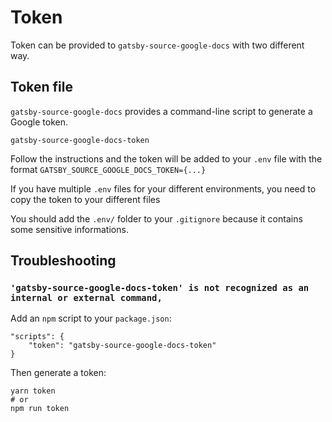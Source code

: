 # Token

Token can be provided to `gatsby-source-google-docs` with two different way.

## Token file

`gatsby-source-google-docs` provides a command-line script to generate a Google token.

```shell
gatsby-source-google-docs-token
```

Follow the instructions and the token will be added to your `.env` file with the format `GATSBY_SOURCE_GOOGLE_DOCS_TOKEN={...}`

If you have multiple `.env` files for your different environments, you need to copy the token to your different files

You should add the `.env/` folder to your `.gitignore` because it contains some sensitive informations.

## Troubleshooting

### `'gatsby-source-google-docs-token' is not recognized as an internal or external command,`

Add an `npm` script to your `package.json`:

```
"scripts": {
    "token": "gatsby-source-google-docs-token"
}
```

Then generate a token:

```
yarn token
# or
npm run token
```
